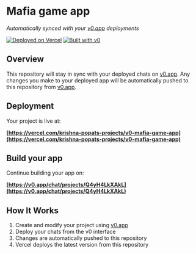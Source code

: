 # Mafia game app

*Automatically synced with your [v0.app](https://v0.app) deployments*

[![Deployed on Vercel](https://img.shields.io/badge/Deployed%20on-Vercel-black?style=for-the-badge&logo=vercel)](https://vercel.com/krishna-popats-projects/v0-mafia-game-app)
[![Built with v0](https://img.shields.io/badge/Built%20with-v0.app-black?style=for-the-badge)](https://v0.app/chat/projects/Q4yH4LkXAkL)

## Overview

This repository will stay in sync with your deployed chats on [v0.app](https://v0.app).
Any changes you make to your deployed app will be automatically pushed to this repository from [v0.app](https://v0.app).

## Deployment

Your project is live at:

**[https://vercel.com/krishna-popats-projects/v0-mafia-game-app](https://vercel.com/krishna-popats-projects/v0-mafia-game-app)**

## Build your app

Continue building your app on:

**[https://v0.app/chat/projects/Q4yH4LkXAkL](https://v0.app/chat/projects/Q4yH4LkXAkL)**

## How It Works

1. Create and modify your project using [v0.app](https://v0.app)
2. Deploy your chats from the v0 interface
3. Changes are automatically pushed to this repository
4. Vercel deploys the latest version from this repository